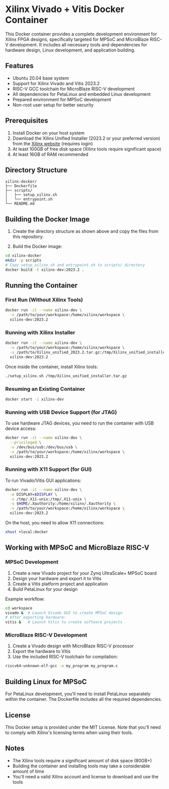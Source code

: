 # Xilinx Vivado + Vitis Docker Container

This Docker container provides a complete development environment for Xilinx FPGA designs, specifically targeted for MPSoC and MicroBlaze RISC-V development. It includes all necessary tools and dependencies for hardware design, Linux development, and application building.

## Features

- Ubuntu 20.04 base system
- Support for Xilinx Vivado and Vitis 2023.2
- RISC-V GCC toolchain for MicroBlaze RISC-V development
- All dependencies for PetaLinux and embedded Linux development
- Prepared environment for MPSoC development
- Non-root user setup for better security

## Prerequisites

1. Install Docker on your host system
2. Download the Xilinx Unified Installer (2023.2 or your preferred version) from the [Xilinx website](https://www.xilinx.com/support/download.html) (requires login)
3. At least 100GB of free disk space (Xilinx tools require significant space)
4. At least 16GB of RAM recommended

## Directory Structure

```
xilinx-docker/
├── Dockerfile
├── scripts/
│   ├── setup_xilinx.sh
│   └── entrypoint.sh
└── README.md
```

## Building the Docker Image

1. Create the directory structure as shown above and copy the files from this repository.

2. Build the Docker image:
```bash
cd xilinx-docker
mkdir -p scripts
# Copy setup_xilinx.sh and entrypoint.sh to scripts/ directory
docker build -t xilinx-dev:2023.2 .
```

## Running the Container

### First Run (Without Xilinx Tools)

```bash
docker run -it --name xilinx-dev \
  -v /path/to/your/workspace:/home/xilinx/workspace \
  xilinx-dev:2023.2
```

### Running with Xilinx Installer

```bash
docker run -it --name xilinx-dev \
  -v /path/to/your/workspace:/home/xilinx/workspace \
  -v /path/to/Xilinx_unified_2023.2.tar.gz:/tmp/Xilinx_unified_installer.tar.gz \
  xilinx-dev:2023.2
```

Once inside the container, install Xilinx tools:
```bash
./setup_xilinx.sh /tmp/Xilinx_unified_installer.tar.gz
```

### Resuming an Existing Container

```bash
docker start -i xilinx-dev
```

### Running with USB Device Support (for JTAG)

To use hardware JTAG devices, you need to run the container with USB device access:

```bash
docker run -it --name xilinx-dev \
  --privileged \
  -v /dev/bus/usb:/dev/bus/usb \
  -v /path/to/your/workspace:/home/xilinx/workspace \
  xilinx-dev:2023.2
```

### Running with X11 Support (for GUI)

To run Vivado/Vitis GUI applications:

```bash
docker run -it --name xilinx-dev \
  -e DISPLAY=$DISPLAY \
  -v /tmp/.X11-unix:/tmp/.X11-unix \
  -v $HOME/.Xauthority:/home/xilinx/.Xauthority \
  -v /path/to/your/workspace:/home/xilinx/workspace \
  xilinx-dev:2023.2
```

On the host, you need to allow X11 connections:
```bash
xhost +local:docker
```

## Working with MPSoC and MicroBlaze RISC-V

### MPSoC Development

1. Create a new Vivado project for your Zynq UltraScale+ MPSoC board
2. Design your hardware and export it to Vitis
3. Create a Vitis platform project and application
4. Build PetaLinux for your design

Example workflow:
```bash
cd workspace
vivado &  # Launch Vivado GUI to create MPSoC design
# After exporting hardware:
vitis &   # Launch Vitis to create software projects
```

### MicroBlaze RISC-V Development

1. Create a Vivado design with MicroBlaze RISC-V processor
2. Export the hardware to Vitis
3. Use the included RISC-V toolchain for compilation:
```bash
riscv64-unknown-elf-gcc -o my_program my_program.c
```

## Building Linux for MPSoC

For PetaLinux development, you'll need to install PetaLinux separately within the container. The Dockerfile includes all the required dependencies.

## License

This Docker setup is provided under the MIT License. Note that you'll need to comply with Xilinx's licensing terms when using their tools.

## Notes

- The Xilinx tools require a significant amount of disk space (80GB+)
- Building the container and installing tools may take a considerable amount of time
- You'll need a valid Xilinx account and license to download and use the tools
